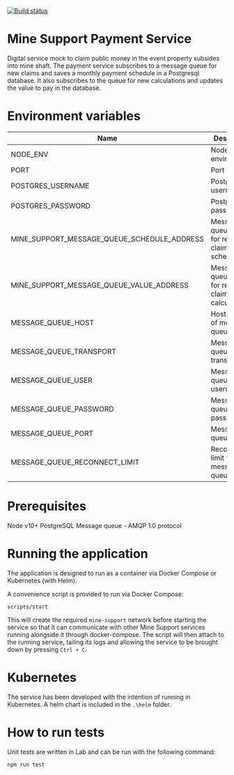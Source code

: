 [![Build status](https://defradev.visualstudio.com/DEFRA_FutureFarming/_apis/build/status/defra-ff-mine-support-payment-service)](https://defradev.visualstudio.com/DEFRA_FutureFarming/_build/latest?definitionId=565)

# Mine Support Payment Service
Digital service mock to claim public money in the event property subsides into mine shaft.  The payment service subscribes to a message queue for new claims and saves a monthly payment schedule in a Postgresql database.  It also subscribes to the queue for new calculations and updates the value to pay in the database.

# Environment variables
|Name|Description|Required|Default|Valid|Notes|
|---|---|:---:|---|---|---|
|NODE_ENV|Node environment|no|development|development,test,production||
|PORT|Port number|no|3004|||
|POSTGRES_USERNAME|Postgres username|yes||||
|POSTGRES_PASSWORD|Postgres password|yes||||
|MINE_SUPPORT_MESSAGE_QUEUE_SCHEDULE_ADDRESS|Message queue name for receipt of claims for scheduling|no|schedule|||
|MINE_SUPPORT_MESSAGE_QUEUE_VALUE_ADDRESS|Message queue name for receipt of claim calculations|no|value|||
|MESSAGE_QUEUE_HOST|Host address of message queue|no|localhost|||
|MESSAGE_QUEUE_TRANSPORT|Message queue transport|no|tcp|||
|MESSAGE_QUEUE_USER|Message queue username|yes||||
|MESSAGE_QUEUE_PASSWORD|Message queue password|yes||||
|MESSAGE_QUEUE_PORT|Message queue port|no|5672|||
|MESSAGE_QUEUE_RECONNECT_LIMIT|Reconnection limit for message queue|no|10|||

# Prerequisites
Node v10+
PostgreSQL
Message queue - AMQP 1.0 protocol

# Running the application
The application is designed to run as a container via Docker Compose or Kubernetes (with Helm).

A convenience script is provided to run via Docker Compose:

`scripts/start`

This will create the required `mine-support` network before starting the service so that it can communicate with other Mine Support services running alongside it through docker-compose. The script will then attach to the running service, tailing its logs and allowing the service to be brought down by pressing `Ctrl + C`.

# Kubernetes
The service has been developed with the intention of running in Kubernetes.  A helm chart is included in the `.\helm` folder.

# How to run tests
Unit tests are written in Lab and can be run with the following command:

`npm run test`
